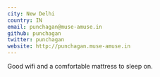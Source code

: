 ```yaml
---
city: New Delhi
country: IN
email: punchagan@muse-amuse.in
github: punchagan
twitter: punchagan
website: http://punchagan.muse-amuse.in
---
```


Good wifi and a comfortable mattress to sleep on. 

